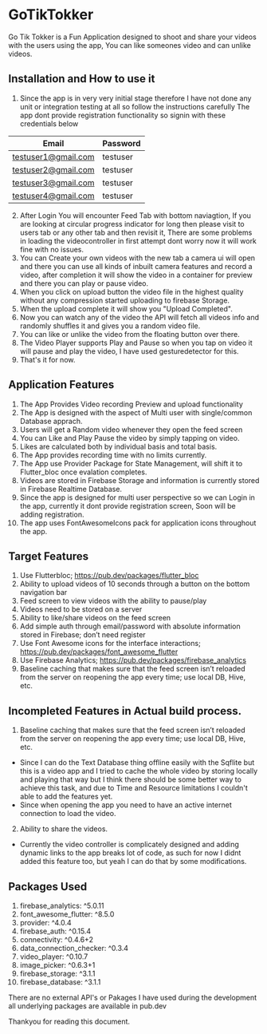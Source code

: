 # GoTikTokker
Go Tik Tokker is a Fun Application designed to shoot and share your videos with the users using the app, You can like someones video and can unlike videos.

## Installation and How to use it
1. Since the app is in very very initial stage therefore I have not done any unit or integration testing at all so follow the instructions carefully The app dont provide registration functionality so signin with these credentials below

|        Email          |       Password        |
| --------------------- | --------------------- |
|   testuser1@gmail.com |     testuser          |
|   testuser2@gmail.com |     testuser          |
|   testuser3@gmail.com |     testuser          |
|   testuser4@gmail.com |     testuser          |

2. After Login You will encounter Feed Tab with bottom naviagtion, If you are looking at circular progress indicator for long then please visit to users tab or any other tab and then revisit it, There are some problems in loading the videocontroller in first attempt dont worry now it will work fine with no issues.
3. You can Create your own videos with the new tab a camera ui will open and there you can use all kinds of inbuilt camera features and record a video, after completion it will show the video in a container for preview and there you can play or pause video.
4. When you click on upload button the video file in the highest quality without any compression started uploading to firebase Storage.
5. When the upload complete it will show you "Upload Completed".
6. Now you can watch any of the video the API will fetch all videos info and randomly shuffles it and gives you a random video file.
7. You can like or unlike the video from the floating button over there.
8. The Video Player supports Play and Pause so when you tap on video it will pause and play the video, I have  used gesturedetector for this.
9. That's it for now.

## Application Features
1. The App Provides Video recording Preview and upload functionality
2. The App is designed with the aspect of Multi user with single/common Database apprach.
3. Users will get a Random video whenever they open the feed screen
4. You can Like and Play Pause the video by simply tapping on video.
5. Likes are calculated both by individual basis and total basis.
6. The App provides recording time with no limits currently.
7. The App use Provider Package for State Management, will shift it to Flutter_bloc once evalation completes.
8. Videos are stored in Firebase Storage and information is currently stored in Firebase Realtime Database.
9. Since the app is designed for multi user perspective so we can Login in the app, currently it dont provide registration screen, Soon will be adding registration.
10. The app uses FontAwesomeIcons pack for application icons throughout the app.

## Target Features
1. Use Flutterbloc; https://pub.dev/packages/flutter_bloc
2. Ability to upload videos of 10 seconds through a button on the bottom navigation bar
3. Feed screen to view videos with the ability to pause/play
4. Videos need to be stored on a server
5. Ability to like/share videos on the feed screen
6. Add simple auth through email/password with absolute information stored in Firebase; don’t need register
7. Use Font Awesome icons for the interface interactions; https://pub.dev/packages/font_awesome_flutter
8. Use Firebase Analytics; https://pub.dev/packages/firebase_analytics
9. Baseline caching that makes sure that the feed screen isn’t reloaded from the server on reopening the app every time; use local DB, Hive, etc.

## Incompleted Features in Actual build process.
1. Baseline caching that makes sure that the feed screen isn’t reloaded from the server on reopening the app every time; use local DB, Hive, etc.
* Since I can do the Text Database thing offline easily with the Sqflite but this is a video app and I tried to cache the whole video by storing locally and playing that way but I think there should be some better way to achieve this task, and due to Time and Resource limitations I couldn't  able to add the features yet.
* Since when opening the app you need to have an active internet connection to load the video.

2. Ability to share the videos.
* Currently the video controller is complicately designed and adding dynamic links to the app breaks lot of code, as such for now I didnt added this feature too, but yeah I can do that by some modifications.

## Packages Used
1.  firebase_analytics: ^5.0.11
2.  font_awesome_flutter: ^8.5.0
3.  provider: ^4.0.4
4.  firebase_auth: ^0.15.4
5.  connectivity: ^0.4.6+2
6.  data_connection_checker: ^0.3.4
7.  video_player: ^0.10.7
8.  image_picker: ^0.6.3+1
9.  firebase_storage: ^3.1.1
10. firebase_database: ^3.1.1

There are no external API's or Pakages I have used during the development all underlying packages are available in pub.dev

Thankyou for reading this document.
